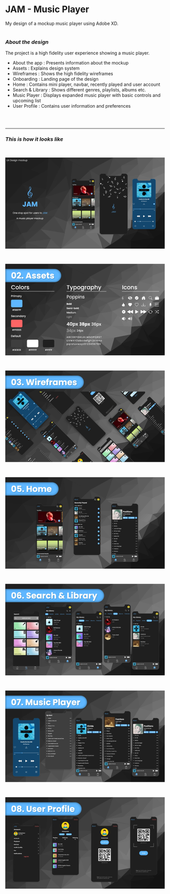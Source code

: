 # JAM - Music Player

My design of a mockup music player using Adobe XD.
<br/>
<br/>

### _About the design_
The project is a high fidelity user experience showing a music player.
* About the app : Presents information about the mockup
* Assets : Explains design system
* Wireframes : Shows the high fidelity wireframes
* Onboarding : Landing page of the design
* Home : Contains mini player, navbar, recently played and user account
* Search & Library : Shows different genres, playlists, albums etc.
* Music Player : Displays expanded music player with basic controls and upcoming list
* User Profile : Contains user information and preferences
<br/>
<br/>

---
### _This is how it looks like_
<br/>

![Cover](./Images/screenshots/Cover.jpg)

<br/>

![Assets](./Images/screenshots/Assets.jpg)

<br/>

![Wireframes](./Images/screenshots/Wireframes.jpg)

<br/>

![Home](./Images/screenshots/Home.jpg)

<br/>

![Search & Library](./Images/screenshots/SearchAndLibrary.jpg)

<br/>

![Music Player](./Images/screenshots/MusicPlayer.jpg)

<br/>

![User Profile](./Images/screenshots/UserProfile.jpg)
